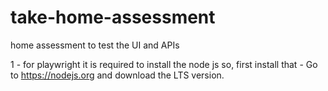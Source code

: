 # take-home-assessment
home assessment to test the UI and APIs

1 - for playwright it is required to install the node js so, first install that 
    -   Go to https://nodejs.org and download the LTS version.

